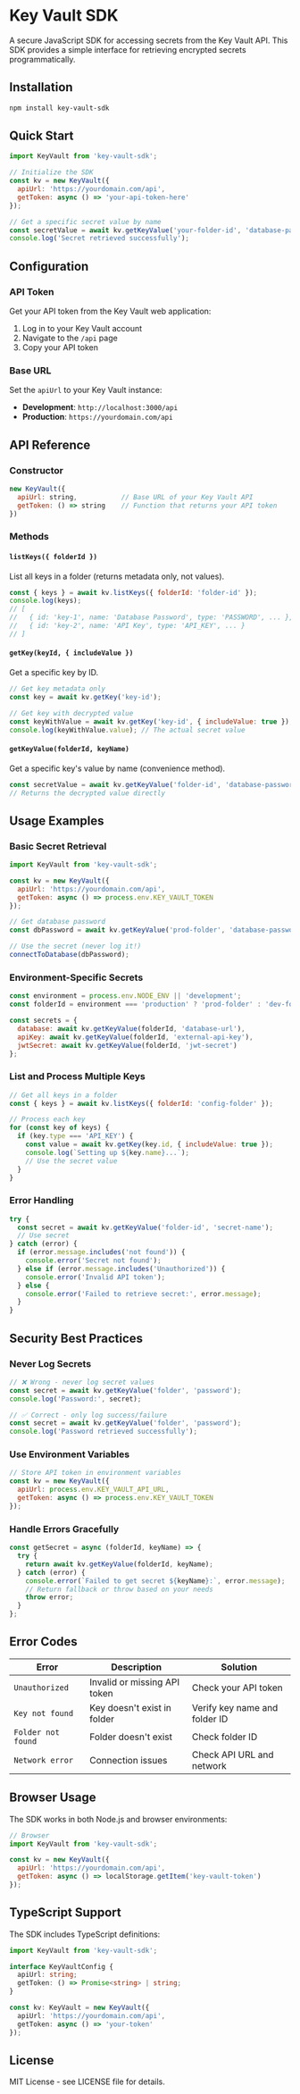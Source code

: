 # Key Vault SDK

A secure JavaScript SDK for accessing secrets from the Key Vault API. This SDK provides a simple interface for retrieving encrypted secrets programmatically.

## Installation

```bash
npm install key-vault-sdk
```

## Quick Start

```javascript
import KeyVault from 'key-vault-sdk';

// Initialize the SDK
const kv = new KeyVault({
  apiUrl: 'https://yourdomain.com/api',
  getToken: async () => 'your-api-token-here'
});

// Get a specific secret value by name
const secretValue = await kv.getKeyValue('your-folder-id', 'database-password');
console.log('Secret retrieved successfully');
```

## Configuration

### API Token
Get your API token from the Key Vault web application:
1. Log in to your Key Vault account
2. Navigate to the `/api` page
3. Copy your API token

### Base URL
Set the `apiUrl` to your Key Vault instance:
- **Development**: `http://localhost:3000/api`
- **Production**: `https://yourdomain.com/api`

## API Reference

### Constructor
```javascript
new KeyVault({
  apiUrl: string,           // Base URL of your Key Vault API
  getToken: () => string    // Function that returns your API token
})
```

### Methods

#### `listKeys({ folderId })`
List all keys in a folder (returns metadata only, not values).

```javascript
const { keys } = await kv.listKeys({ folderId: 'folder-id' });
console.log(keys);
// [
//   { id: 'key-1', name: 'Database Password', type: 'PASSWORD', ... },
//   { id: 'key-2', name: 'API Key', type: 'API_KEY', ... }
// ]
```

#### `getKey(keyId, { includeValue })`
Get a specific key by ID.

```javascript
// Get key metadata only
const key = await kv.getKey('key-id');

// Get key with decrypted value
const keyWithValue = await kv.getKey('key-id', { includeValue: true });
console.log(keyWithValue.value); // The actual secret value
```

#### `getKeyValue(folderId, keyName)`
Get a specific key's value by name (convenience method).

```javascript
const secretValue = await kv.getKeyValue('folder-id', 'database-password');
// Returns the decrypted value directly
```

## Usage Examples

### Basic Secret Retrieval
```javascript
import KeyVault from 'key-vault-sdk';

const kv = new KeyVault({
  apiUrl: 'https://yourdomain.com/api',
  getToken: async () => process.env.KEY_VAULT_TOKEN
});

// Get database password
const dbPassword = await kv.getKeyValue('prod-folder', 'database-password');

// Use the secret (never log it!)
connectToDatabase(dbPassword);
```

### Environment-Specific Secrets
```javascript
const environment = process.env.NODE_ENV || 'development';
const folderId = environment === 'production' ? 'prod-folder' : 'dev-folder';

const secrets = {
  database: await kv.getKeyValue(folderId, 'database-url'),
  apiKey: await kv.getKeyValue(folderId, 'external-api-key'),
  jwtSecret: await kv.getKeyValue(folderId, 'jwt-secret')
};
```

### List and Process Multiple Keys
```javascript
// Get all keys in a folder
const { keys } = await kv.listKeys({ folderId: 'config-folder' });

// Process each key
for (const key of keys) {
  if (key.type === 'API_KEY') {
    const value = await kv.getKey(key.id, { includeValue: true });
    console.log(`Setting up ${key.name}...`);
    // Use the secret value
  }
}
```

### Error Handling
```javascript
try {
  const secret = await kv.getKeyValue('folder-id', 'secret-name');
  // Use secret
} catch (error) {
  if (error.message.includes('not found')) {
    console.error('Secret not found');
  } else if (error.message.includes('Unauthorized')) {
    console.error('Invalid API token');
  } else {
    console.error('Failed to retrieve secret:', error.message);
  }
}
```

## Security Best Practices

### Never Log Secrets
```javascript
// ❌ Wrong - never log secret values
const secret = await kv.getKeyValue('folder', 'password');
console.log('Password:', secret);

// ✅ Correct - only log success/failure
const secret = await kv.getKeyValue('folder', 'password');
console.log('Password retrieved successfully');
```

### Use Environment Variables
```javascript
// Store API token in environment variables
const kv = new KeyVault({
  apiUrl: process.env.KEY_VAULT_API_URL,
  getToken: async () => process.env.KEY_VAULT_TOKEN
});
```

### Handle Errors Gracefully
```javascript
const getSecret = async (folderId, keyName) => {
  try {
    return await kv.getKeyValue(folderId, keyName);
  } catch (error) {
    console.error(`Failed to get secret ${keyName}:`, error.message);
    // Return fallback or throw based on your needs
    throw error;
  }
};
```

## Error Codes

| Error | Description | Solution |
|-------|-------------|----------|
| `Unauthorized` | Invalid or missing API token | Check your API token |
| `Key not found` | Key doesn't exist in folder | Verify key name and folder ID |
| `Folder not found` | Folder doesn't exist | Check folder ID |
| `Network error` | Connection issues | Check API URL and network |

## Browser Usage

The SDK works in both Node.js and browser environments:

```javascript
// Browser
import KeyVault from 'key-vault-sdk';

const kv = new KeyVault({
  apiUrl: 'https://yourdomain.com/api',
  getToken: async () => localStorage.getItem('key-vault-token')
});
```

## TypeScript Support

The SDK includes TypeScript definitions:

```typescript
import KeyVault from 'key-vault-sdk';

interface KeyVaultConfig {
  apiUrl: string;
  getToken: () => Promise<string> | string;
}

const kv: KeyVault = new KeyVault({
  apiUrl: 'https://yourdomain.com/api',
  getToken: async () => 'your-token'
});
```

## License

MIT License - see LICENSE file for details. 